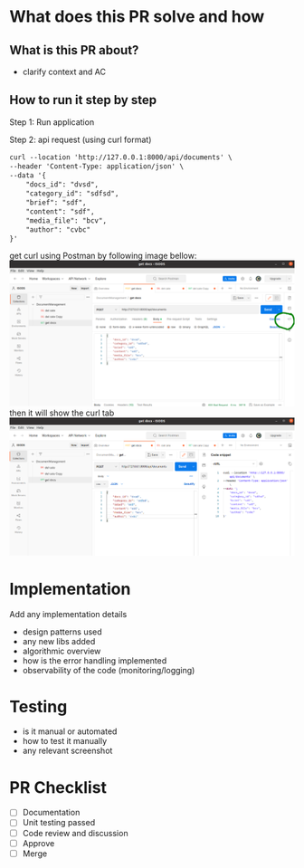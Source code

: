 # What does this PR solve and how
## What is this PR about?
- clarify context and AC

## How to run it step by step
Step 1: Run application

Step 2: api request (using curl format)
```curl
curl --location 'http://127.0.0.1:8000/api/documents' \
--header 'Content-Type: application/json' \
--data '{
    "docs_id": "dvsd",
    "category_id": "sdfsd",
    "brief": "sdf",
    "content": "sdf",
    "media_file": "bcv",
    "author": "cvbc"
}'
```
get curl using Postman by following image bellow:
![img.png](img.png)
then it will show the curl tab
![img_1.png](img_1.png)
# Implementation 

Add any implementation details
- design patterns used
- any new libs added
- algorithmic overview
- how is the error handling implemented
- observability of the code (monitoring/logging)

# Testing
- is it manual or automated
- how to test it manually
- any relevant screenshot

# PR Checklist
- [ ] Documentation
- [ ] Unit testing passed
- [ ] Code review and discussion
- [ ] Approve
- [ ] Merge
